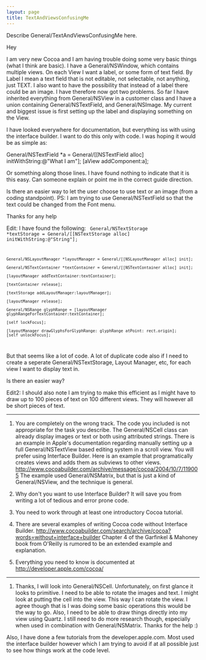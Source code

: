 ```yaml
---
layout: page
title: TextAndViewsConfusingMe
---
```


Describe General/TextAndViewsConfusingMe here.

Hey

I am very new Cocoa and I am having trouble doing some very basic things (what I think are basic). I have a General/NSWindow, which contains multiple views. On each View I want a label, or some form of text field. By Label I mean a text field that is not editable, not selectable, not anything, just TEXT. I also want to have the possibility that instead of a label there could be an image. I have therefore now got two problems. So far I have inherited everything from General/NSView in a customer class and I have a union containing General/NSTextField, and General/NSImage. My current and biggest issue is first setting up the label and displaying something on the View.

I have looked everywhere for documentation, but everything iss with using the interface builder. I want to do this only with code. I was hoping it would be as simple as:

General/NSTextField *a = General/[[NSTextField alloc] initWithString:@"What I am"];
[aView addComponent:a];

Or something along those lines. I have found nothing to indicate that it is this easy. Can someone explain or point me in the correct guide direction.

Is there an easier way to let the user choose to use text or an image (from a coding standpoint). PS: I am trying to use General/NSTextField so that the text could be changed from the Font menu.


Thanks for any help


Edit:
I have found the following:
<code>
	    General/NSTextStorage *textStorage = General/[[NSTextStorage alloc] initWithString:@"String"];

	General/NSLayoutManager *layoutManager = General/[[NSLayoutManager alloc] init];

	General/NSTextContainer *textContainer = General/[[NSTextContainer alloc] init];

	[layoutManager addTextContainer:textContainer];

	[textContainer release];

	[textStorage addLayoutManager:layoutManager];

	[layoutManager release];

	General/NSRange glyphRange = [layoutManager glyphRangeForTextContainer:textContainer];

	[self lockFocus];

	[layoutManager drawGlyphsForGlyphRange: glyphRange atPoint: rect.origin];
	[self unlockFocus];
</code>


But that seems like a lot of code. A lot of duplicate code also if I need to create a seperate General/NSTextStorage, Layout Manager, etc, for each view I want to display text in.

Is there an easier way?


Edit2: I should also note I am trying to make this efficient as I might have to draw up to 100 pieces of text on 100 different views. They will however all be short pieces of text.

----
1) You are completely on the wrong track.  The code you included is not appropriate for the task you describe.
The General/NSCell class can already display images or text or both using attributed strings.
There is an example in Apple's documentation regarding manually setting up a full General/NSTextView based editing system in a scroll view.  You will prefer using Interface Builder.
Here is an example that programatically creates views and adds them as subviews to other views.  http://www.cocoabuilder.com/archive/message/cocoa/2004/10/7/119005 The example used General/NSMatrix, but that is just a kind of General/NSView, and the technique is general.

2) Why don't you want to use Interface Builder?  It will save you from writing a lot of tedious and error prone code.

3) You need to work through at least one introductory Cocoa tutorial.

4) There are several examples of writing Cocoa code without Interface Builder. http://www.cocoabuilder.com/search/archive/cocoa?words=without+interface+builder
Chapter 4 of the Garfinkel & Mahoney book from O'Reilly is rumored to be an extended example and explanation.



5) Everything you need to know is documented at http://developer.apple.com/cocoa/

----
1) Thanks, I will look into General/NSCell. Unfortunately, on first glance it looks to primitive. I need to be able to rotate the images and text. I might look at putting the cell into the view. This way I can rotate the view. I agree though that is I was doing some basic operations this would be the way to go. Also, I need to be able to draw things directly into my view using Quartz. I still need to do more research though, especially when used in combination with General/NSMatrix. Thanks for the help :)

Also, I have done a few tutorials from the developer.apple.com. Most used the interface builder however which I am trying to avoid if at all possible just to see how things work at the code level.
